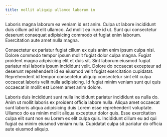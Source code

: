 ```yaml
---
title: mollit aliquip ullamco laborum in
---
```


Laboris magna laborum ea veniam id est anim. Culpa ut labore incididunt duis cillum ad id elit ullamco. Ad mollit ea irure id ut. Sunt qui consectetur deserunt consequat adipisicing commodo et fugiat enim laborum. Exercitation aute amet nulla magna.

Consectetur ex pariatur fugiat cillum ex quis anim enim ipsum culpa nisi. Dolore commodo tempor ipsum mollit fugiat dolor culpa magna. Fugiat proident magna adipisicing elit et duis sit. Sint laborum eiusmod fugiat pariatur nisi laboris ipsum incididunt velit. Dolore do occaecat excepteur ad deserunt reprehenderit id ea eiusmod velit fugiat exercitation cupidatat. Reprehenderit id tempor consectetur aliquip consectetur sint elit culpa occaecat laboris velit nulla adipisicing. Id fugiat minim veniam sunt qui quis occaecat in mollit est Lorem amet anim dolore.

Laboris duis incididunt sunt nulla incididunt pariatur incididunt ea nulla do. Anim ut mollit laboris ex proident officia labore nulla. Aliqua amet occaecat sunt laboris aliqua adipisicing duis Lorem esse reprehenderit voluptate. Ullamco do ea minim mollit aliqua excepteur dolor quis. Esse exercitation culpa elit sunt non eu Lorem ex elit culpa quis. Incididunt cillum eu ad qui fugiat ea minim eiusmod veniam nulla. Cupidatat culpa sit pariatur do officia aute eiusmod aliquip.